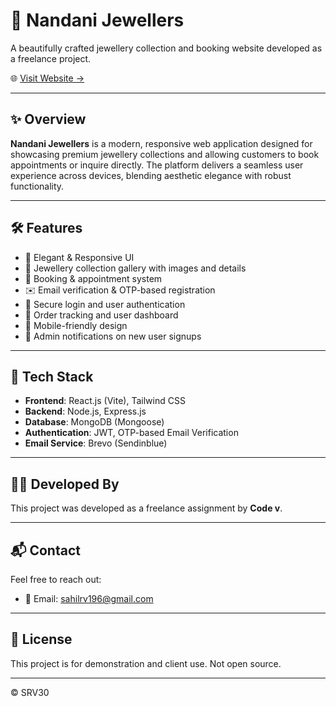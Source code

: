 # 💎 Nandani Jewellers

A beautifully crafted jewellery collection and booking website developed as a freelance project.

🌐 [Visit Website →](https://www.nandanijewellers.com/)

---

## ✨ Overview

**Nandani Jewellers** is a modern, responsive web application designed for showcasing premium jewellery collections and allowing customers to book appointments or inquire directly. The platform delivers a seamless user experience across devices, blending aesthetic elegance with robust functionality.

---

## 🛠️ Features

- 🌟 Elegant & Responsive UI
- 💍 Jewellery collection gallery with images and details
- 📅 Booking & appointment system
- ✉️ Email verification & OTP-based registration
- 🔐 Secure login and user authentication
- 🛒 Order tracking and user dashboard
- 📲 Mobile-friendly design
- 🔔 Admin notifications on new user signups

---

## 🔧 Tech Stack

- **Frontend**: React.js (Vite), Tailwind CSS
- **Backend**: Node.js, Express.js
- **Database**: MongoDB (Mongoose)
- **Authentication**: JWT, OTP-based Email Verification
- **Email Service**: Brevo (Sendinblue)

---

## 🧑‍💻 Developed By

This project was developed as a freelance assignment by **Code v**.

---

## 📬 Contact

Feel free to reach out:

- 📧 Email: [sahilrv196@gmail.com](mailto:sahilrv196@gmail.com)


---

## 📄 License

This project is for demonstration and client use. Not open source.


---

© SRV30
